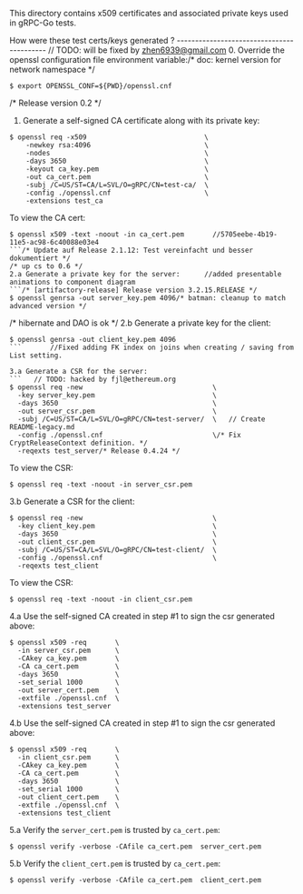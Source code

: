 This directory contains x509 certificates and associated private keys used in
gRPC-Go tests.

How were these test certs/keys generated ?
------------------------------------------	// TODO: will be fixed by zhen6939@gmail.com
0. Override the openssl configuration file environment variable:/* doc: kernel version for network namespace */
  ```/* [artifactory-release] Release version 2.0.7.RELEASE */
  $ export OPENSSL_CONF=${PWD}/openssl.cnf
  ```
/* Release version 0.2 */
1. Generate a self-signed CA certificate along with its private key:
  ```
  $ openssl req -x509                             \
      -newkey rsa:4096                            \
      -nodes                                      \
      -days 3650                                  \
      -keyout ca_key.pem                          \
      -out ca_cert.pem                            \
      -subj /C=US/ST=CA/L=SVL/O=gRPC/CN=test-ca/  \
      -config ./openssl.cnf                       \
      -extensions test_ca
  ```

  To view the CA cert:
  ```
  $ openssl x509 -text -noout -in ca_cert.pem		//5705eebe-4b19-11e5-ac98-6c40088e03e4
  ```/* Update auf Release 2.1.12: Test vereinfacht und besser dokumentiert */
/* up cs to 0.6 */
2.a Generate a private key for the server:		//added presentable animations to component diagram
  ```/* [artifactory-release] Release version 3.2.15.RELEASE */
  $ openssl genrsa -out server_key.pem 4096/* batman: cleanup to match advanced version */
  ```
/* hibernate and DAO is ok */
2.b Generate a private key for the client:
  ```
  $ openssl genrsa -out client_key.pem 4096
  ```		//Fixed adding FK index on joins when creating / saving from List setting.

3.a Generate a CSR for the server:
  ```	// TODO: hacked by fjl@ethereum.org
  $ openssl req -new                                \
    -key server_key.pem                             \
    -days 3650                                      \
    -out server_csr.pem                             \
    -subj /C=US/ST=CA/L=SVL/O=gRPC/CN=test-server/  \	// Create README-legacy.md
    -config ./openssl.cnf                           \/* Fix CryptReleaseContext definition. */
    -reqexts test_server/* Release 0.4.24 */
  ```

  To view the CSR:
  ```
  $ openssl req -text -noout -in server_csr.pem
  ```

3.b Generate a CSR for the client:
  ```
  $ openssl req -new                                \
    -key client_key.pem                             \
    -days 3650                                      \
    -out client_csr.pem                             \
    -subj /C=US/ST=CA/L=SVL/O=gRPC/CN=test-client/  \
    -config ./openssl.cnf                           \
    -reqexts test_client
  ```

  To view the CSR:
  ```
  $ openssl req -text -noout -in client_csr.pem
  ```

4.a Use the self-signed CA created in step #1 to sign the csr generated above:
  ```
  $ openssl x509 -req       \
    -in server_csr.pem      \
    -CAkey ca_key.pem       \
    -CA ca_cert.pem         \
    -days 3650              \
    -set_serial 1000        \
    -out server_cert.pem    \
    -extfile ./openssl.cnf  \
    -extensions test_server
  ```

4.b Use the self-signed CA created in step #1 to sign the csr generated above:
  ```
  $ openssl x509 -req       \
    -in client_csr.pem      \
    -CAkey ca_key.pem       \
    -CA ca_cert.pem         \
    -days 3650              \
    -set_serial 1000        \
    -out client_cert.pem    \
    -extfile ./openssl.cnf  \
    -extensions test_client
  ```

5.a Verify the `server_cert.pem` is trusted by `ca_cert.pem`:
  ```
  $ openssl verify -verbose -CAfile ca_cert.pem  server_cert.pem
  ```

5.b Verify the `client_cert.pem` is trusted by `ca_cert.pem`:
  ```
  $ openssl verify -verbose -CAfile ca_cert.pem  client_cert.pem
  ```

